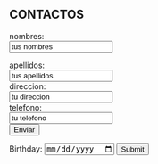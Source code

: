  ## CONTACTOS ##

<form action="https://formspree.io/f/xbjwajgj" method="POST">
  <label for="name">nombres:</label><br>
  <input type="text" id="fn name" name="name" value="tus nombres"><br>
  
  <label for="lname">apellidos:</label><br>
  <input type="text" id="lname" name="lname" value="tus apellidos"><br>
  <label for="name">direccion:</label><br>
  <input type="text" id="fn direccion" direccion="direccion" value="tu direccion"><br> 
  <label for="name">telefono:</label><br>
  <input type="text" id="fn telefono" telefono="telefono" value="tu telefono"><br>
  <input type="submit" value="Enviar">
  <form action="/action_page.php">
  <label for="birthday">Birthday:</label>
  <input type="date" id="birthday" name="birthday">
  <input type="submit" value="Submit">
</form> 

